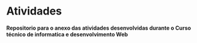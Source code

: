 # Atividades
<b> Repositorio para o anexo das atividades desenvolvidas durante o Curso técnico de informatica e desenvolvimento Web <b>